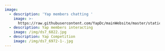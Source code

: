 ```yaml
---
image:
  - description: 'Yap members chatting '
    image: >-
      https://raw.githubusercontent.com/YapDc/mainWebsite/master/static/img/about-banner.jpg
  - description: Yap members interacting
    image: /img/ds7_6822.jpg
  - description: Yap Competition
    image: /img/ds7_6972-1-.jpg
---
```


